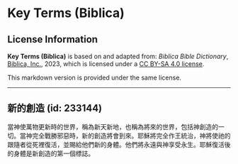 # Key Terms (Biblica)

## License Information

**Key Terms (Biblica)** is based on and adapted from: _Biblica Bible Dictionary_, [Biblica, Inc.](https://www.biblica.com/), 2023, which is licensed under a [CC BY-SA 4.0 license](https://creativecommons.org/licenses/by-sa/4.0/legalcode.en).

This markdown version is provided under the same license.



--------------------------------

## 新的創造 (id: 233144)

當神使萬物更新時的世界，稱為新天新地，也稱為將來的世界，包括神創造的一切。當神完全戰勝邪惡時，新的創造將會到來。耶穌將完全作王統治，神將使祂的跟隨者從死裡復活，並賜給他們新的身體。他們將永遠與神享受永生。耶穌復活後的身體是新創造的第一個標誌。



